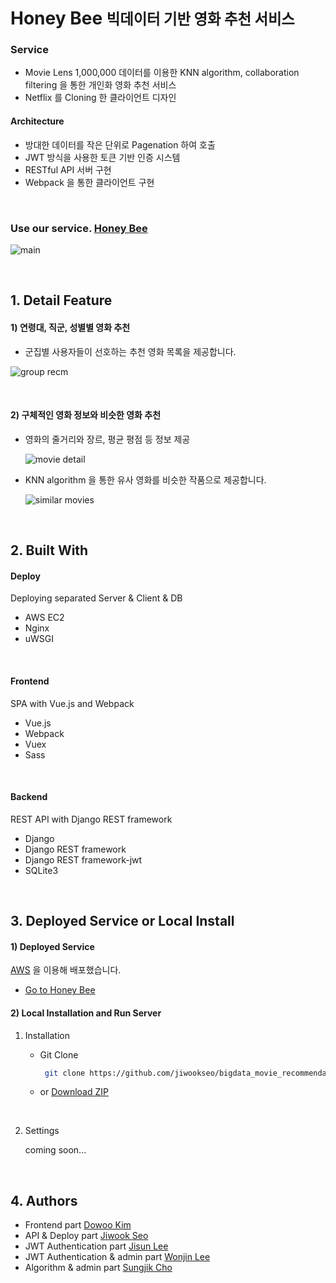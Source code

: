# Honey Bee <small>빅데이터 기반 영화 추천 서비스</small>

### Service

- Movie Lens 1,000,000 데이터를 이용한  KNN algorithm, collaboration filtering 을 통한 개인화 영화 추천 서비스
- Netflix 를 Cloning 한 클라이언트 디자인

#### Architecture

- 방대한 데이터를 작은 단위로 Pagenation 하여 호출
- JWT 방식을 사용한 토큰 기반 인증 시스템
- RESTful API 서버 구현
- Webpack 을 통한 클라이언트 구현

&nbsp;

### Use our service. [Honey Bee](http://52.78.81.59/)

![main](assets/main.png)

&nbsp;

## 1. Detail Feature

#### 1) 연령대, 직군, 성별별 영화 추천

- 군집별 사용자들이 선호하는 추천 영화 목록을 제공합니다.

![group recm](assets/movie_list.png)

&nbsp;

#### 2) 구체적인 영화 정보와 비슷한 영화 추천

- 영화의 줄거리와 장르, 평균 평점 등 정보 제공

  ![movie detail](assets/movie_detail.png)
  
* KNN algorithm 을 통한 유사 영화를 비슷한 작품으로 제공합니다.

  ![similar movies](assets/similar_list.png)

&nbsp;

## 2. Built With

#### Deploy

Deploying separated Server & Client & DB

* AWS EC2
* Nginx
* uWSGI

&nbsp;

#### Frontend

SPA with Vue.js and Webpack

- Vue.js
- Webpack
- Vuex
- Sass

&nbsp;

#### Backend

 REST API with Django REST framework 

- Django
- Django REST framework
- Django REST framework-jwt
- SQLite3

&nbsp;

## 3. Deployed Service or Local Install

#### 1) Deployed Service

[AWS](https://aws.amazon.com/) 을 이용해 배포했습니다.

- [Go to Honey Bee](http://52.78.81.59/)

#### 2) Local Installation and Run Server

1. Installation

   - Git Clone

       ```bash
        git clone https://github.com/jiwookseo/bigdata_movie_recommendation.git
       ```

   - or [Download ZIP](https://github.com/jiwookseo/bigdata_movie_recommendation/archive/develop.zip)

   &nbsp;
   
2. Settings

   coming soon...

&nbsp;

## 4. Authors

* Frontend part [Dowoo Kim](https://github.com/dowookims)
* API & Deploy part [Jiwook Seo](https://github.com/jiwookseo)
* JWT Authentication part [Jisun Lee](https://github.com/jisun1002)
* JWT Authentication & admin part [Wonjin Lee](https://github.com/Terpe66)
* Algorithm & admin part [Sungjik Cho](https://github.com/sungjik6875)

